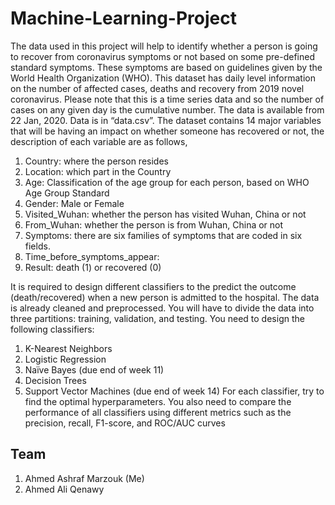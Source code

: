 # Machine-Learning-Project

The data used in this project will help to identify whether a person is going to recover from 
coronavirus symptoms or not based on some pre-defined standard symptoms. These symptoms are 
based on guidelines given by the World Health Organization (WHO).
This dataset has daily level information on the number of affected cases, deaths and recovery from 
2019 novel coronavirus. Please note that this is a time series data and so the number of cases on 
any given day is the cumulative number.
The data is available from 22 Jan, 2020. Data is in “data.csv”.
The dataset contains 14 major variables that will be having an impact on whether someone has 
recovered or not, the description of each variable are as follows,
1. Country: where the person resides
2. Location: which part in the Country
3. Age: Classification of the age group for each person, based on WHO Age Group Standard
4. Gender: Male or Female 
5. Visited_Wuhan: whether the person has visited Wuhan, China or not
6. From_Wuhan: whether the person is from Wuhan, China or not
7. Symptoms: there are six families of symptoms that are coded in six fields.
13. Time_before_symptoms_appear: 
14. Result: death (1) or recovered (0)

It is required to design different classifiers to the predict the outcome (death/recovered) when a new 
person is admitted to the hospital. The data is already cleaned and preprocessed.
You will have to divide the data into three partitions: training, validation, and testing. You need to 
design the following classifiers:
1. K-Nearest Neighbors
2. Logistic Regression
3. Naïve Bayes (due end of week 11)
4. Decision Trees
5. Support Vector Machines (due end of week 14)
For each classifier, try to find the optimal hyperparameters.
You also need to compare the performance of all classifiers using different metrics such as the 
precision, recall, F1-score, and ROC/AUC curves


## Team
1. Ahmed Ashraf Marzouk (Me)
1. Ahmed Ali Qenawy
